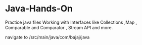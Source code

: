 # Java-Hands-On

Practice java files Working with Interfaces like Collections ,Map , Comparable and Comparator , Stream API and more.

navigate to  /src/main/java/com/bajaj/java
